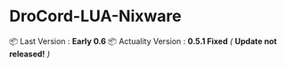 # DroCord-LUA-Nixware
📦 Last Version : **Early 0.6**
📦 Actuality Version : **0.5.1 Fixed** *(* **Update not released!** *)*
